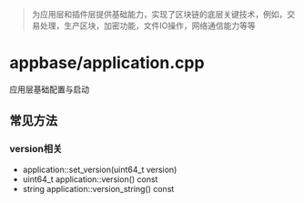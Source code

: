 

> 为应用层和插件层提供基础能力，实现了区块链的底层关键技术，例如，交易处理，生产区块，加密功能，文件IO操作，网络通信能力等等

# appbase/application.cpp

应用层基础配置与启动

## 常见方法 

### version相关

- application::set_version(uint64_t version) 
- uint64_t application::version() const
- string application::version_string() const 

